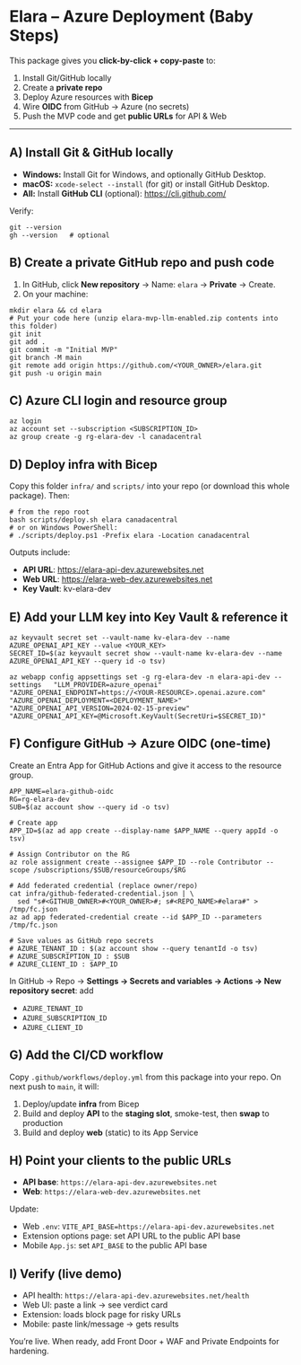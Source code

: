 
# Elara – Azure Deployment (Baby Steps)

This package gives you **click-by-click + copy-paste** to:
1) Install Git/GitHub locally
2) Create a **private repo**
3) Deploy Azure resources with **Bicep**
4) Wire **OIDC** from GitHub → Azure (no secrets)
5) Push the MVP code and get **public URLs** for API & Web

---

## A) Install Git & GitHub locally
- **Windows:** Install Git for Windows, and optionally GitHub Desktop.
- **macOS:** `xcode-select --install` (for git) or install GitHub Desktop.
- **All:** Install **GitHub CLI** (optional): https://cli.github.com/

Verify:
```
git --version
gh --version   # optional
```

## B) Create a private GitHub repo and push code
1. In GitHub, click **New repository** → Name: `elara` → **Private** → Create.
2. On your machine:
```
mkdir elara && cd elara
# Put your code here (unzip elara-mvp-llm-enabled.zip contents into this folder)
git init
git add .
git commit -m "Initial MVP"
git branch -M main
git remote add origin https://github.com/<YOUR_OWNER>/elara.git
git push -u origin main
```

## C) Azure CLI login and resource group
```
az login
az account set --subscription <SUBSCRIPTION_ID>
az group create -g rg-elara-dev -l canadacentral
```

## D) Deploy infra with Bicep
Copy this folder `infra/` and `scripts/` into your repo (or download this whole package). Then:
```
# from the repo root
bash scripts/deploy.sh elara canadacentral
# or on Windows PowerShell:
# ./scripts/deploy.ps1 -Prefix elara -Location canadacentral
```
Outputs include:
- **API URL**: https://elara-api-dev.azurewebsites.net
- **Web URL**: https://elara-web-dev.azurewebsites.net
- **Key Vault**: kv-elara-dev

## E) Add your LLM key into Key Vault & reference it
```
az keyvault secret set --vault-name kv-elara-dev --name AZURE_OPENAI_API_KEY --value <YOUR_KEY>
SECRET_ID=$(az keyvault secret show --vault-name kv-elara-dev --name AZURE_OPENAI_API_KEY --query id -o tsv)

az webapp config appsettings set -g rg-elara-dev -n elara-api-dev --settings   "LLM_PROVIDER=azure_openai"   "AZURE_OPENAI_ENDPOINT=https://<YOUR-RESOURCE>.openai.azure.com"   "AZURE_OPENAI_DEPLOYMENT=<DEPLOYMENT_NAME>"   "AZURE_OPENAI_API_VERSION=2024-02-15-preview"   "AZURE_OPENAI_API_KEY=@Microsoft.KeyVault(SecretUri=$SECRET_ID)"
```

## F) Configure GitHub → Azure OIDC (one-time)
Create an Entra App for GitHub Actions and give it access to the resource group.
```
APP_NAME=elara-github-oidc
RG=rg-elara-dev
SUB=$(az account show --query id -o tsv)

# Create app
APP_ID=$(az ad app create --display-name $APP_NAME --query appId -o tsv)

# Assign Contributor on the RG
az role assignment create --assignee $APP_ID --role Contributor --scope /subscriptions/$SUB/resourceGroups/$RG

# Add federated credential (replace owner/repo)
cat infra/github-federated-credential.json | \
  sed "s#<GITHUB_OWNER>#<YOUR_OWNER>#; s#<REPO_NAME>#elara#" > /tmp/fc.json
az ad app federated-credential create --id $APP_ID --parameters /tmp/fc.json

# Save values as GitHub repo secrets
# AZURE_TENANT_ID : $(az account show --query tenantId -o tsv)
# AZURE_SUBSCRIPTION_ID : $SUB
# AZURE_CLIENT_ID : $APP_ID
```

In GitHub → Repo → **Settings → Secrets and variables → Actions → New repository secret**: add
- `AZURE_TENANT_ID`
- `AZURE_SUBSCRIPTION_ID`
- `AZURE_CLIENT_ID`

## G) Add the CI/CD workflow
Copy `.github/workflows/deploy.yml` from this package into your repo. On next push to `main`, it will:
1) Deploy/update **infra** from Bicep
2) Build and deploy **API** to the **staging slot**, smoke-test, then **swap** to production
3) Build and deploy **web** (static) to its App Service

## H) Point your clients to the public URLs
- **API base**: `https://elara-api-dev.azurewebsites.net`
- **Web**: `https://elara-web-dev.azurewebsites.net`

Update:
- Web `.env`: `VITE_API_BASE=https://elara-api-dev.azurewebsites.net`
- Extension options page: set API URL to the public API base
- Mobile `App.js`: set `API_BASE` to the public API base

## I) Verify (live demo)
- API health: `https://elara-api-dev.azurewebsites.net/health`
- Web UI: paste a link → see verdict card
- Extension: loads block page for risky URLs
- Mobile: paste link/message → gets results

You’re live. When ready, add Front Door + WAF and Private Endpoints for hardening.

